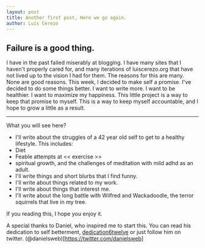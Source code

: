 ```yaml
---
layout: post
title: Another first post, Here we go again.
author: Luis Cerezo
---
```

## Failure is a good thing.

I have in the past failed miserably at blogging. I have many sites that I haven't properly cared for, and many iterations of luiscerezo.org that have not lived up to the vision I had for them. The reasons for this are many. None are good reasons. This week, I decided to make self a promise.  I've decided to do some things better. I want to write more. I want to be healthier. I want to maximize my happiness. This little project is a way to keep that promise to myself. This is a way to keep myself accountable, and I hope to grow a little as a result.

-----
What you will see here?
* I'll write about the struggles of a 42 year old self to get to a healthy lifestyle. This includes:
 * Diet
 * Feable attempts at << exercise >>
 * spiritual growth, and the challenges of meditation with mild adhd as an adult. 
* I'll write things and short blurbs that I find funny.
* I'll write about things related to my work.
* I'll write about things that interest me.
* I'll write about the long battle with Wilfred and Wackadoodle, the terror squirrels that live in my tree.

If you reading this, I hope you enjoy it. 

A special thanks to Daniel, who inspired me to start this. You can read his dedication to self betterment, [dedication6twelve](https://dedication6twelve.github.io) or just follow him on twitter. (@danielsweb)[https://twitter.com/danielsweb]
